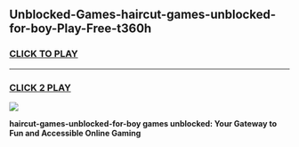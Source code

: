 
## Unblocked-Games-haircut-games-unblocked-for-boy-Play-Free-t360h
<h3>
<a href="https://premium76.site?title=haircut-games-unblocked-for-boy&ref=22A">CLICK TO PLAY</a></h3>
<hr>

<h3>
<a href="https://premium76.site?title=haircut-games-unblocked-for-boy&ref=22A">CLICK 2 PLAY</a>
  
</h3>

<a href="https://premium76.site?title=haircut-games-unblocked-for-boy&ref=22A"><img src="https://clearcache.store/games.png"></a>


**haircut-games-unblocked-for-boy games unblocked: Your Gateway to Fun and Accessible Online Gaming**
